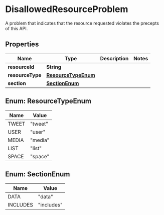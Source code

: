 

# DisallowedResourceProblem

A problem that indicates that the resource requested violates the precepts of this API.

## Properties

Name | Type | Description | Notes
------------ | ------------- | ------------- | -------------
**resourceId** | **String** |  | 
**resourceType** | [**ResourceTypeEnum**](#ResourceTypeEnum) |  | 
**section** | [**SectionEnum**](#SectionEnum) |  | 



## Enum: ResourceTypeEnum

Name | Value
---- | -----
TWEET | &quot;tweet&quot;
USER | &quot;user&quot;
MEDIA | &quot;media&quot;
LIST | &quot;list&quot;
SPACE | &quot;space&quot;



## Enum: SectionEnum

Name | Value
---- | -----
DATA | &quot;data&quot;
INCLUDES | &quot;includes&quot;



